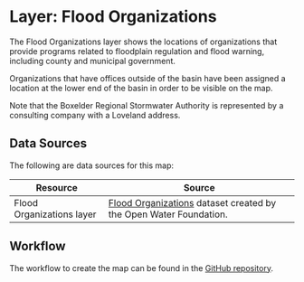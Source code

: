 # Layer: Flood Organizations #

The Flood Organizations layer shows the locations of organizations
that provide programs related to floodplain regulation and flood warning,
including county and municipal government.

Organizations that have offices outside of the basin have been assigned a location
at the lower end of the basin in order to be visible on the map.

Note that the Boxelder Regional Stormwater Authority is represented by a consulting company with a Loveland address.

## Data Sources ##

The following are data sources for this map:

| **Resource** | **Source** |
| -- | -- |
| Flood Organizations layer | [Flood Organizations](https://data.openwaterfoundation.org/state/co/owf/flood-orgs/) dataset created by the Open Water Foundation. |

## Workflow ##

The workflow to create the map can be found in the [GitHub repository](https://github.com/OpenWaterFoundation/owf-infomapper-co-clear/tree/master/workflow/CurrentConditions/Environment-Floods).
